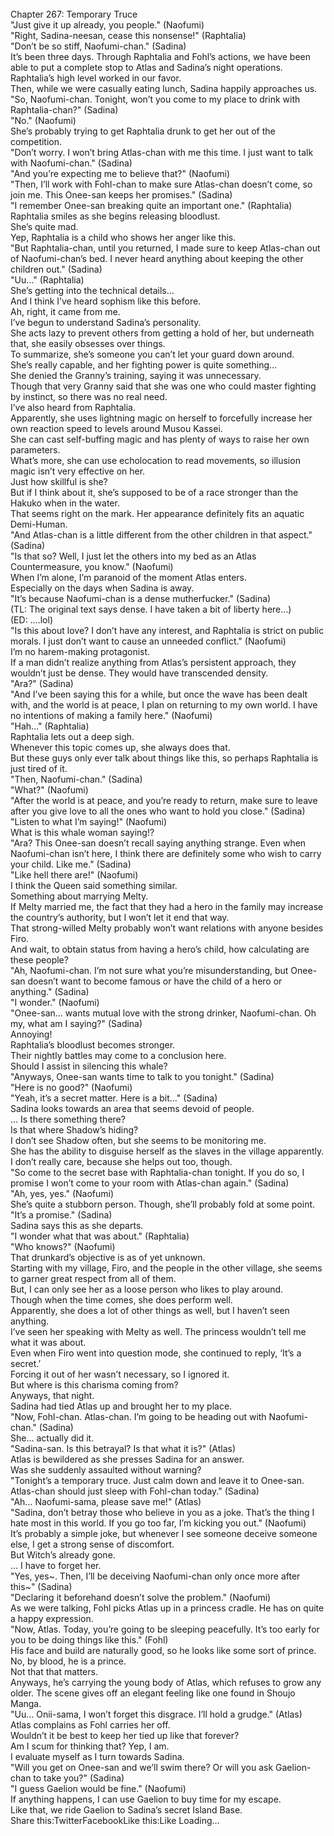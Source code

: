 <br/>
Chapter 267: Temporary Truce<br/>
"Just give it up already, you people." (Naofumi)<br/>
"Right, Sadina-neesan, cease this nonsense!" (Raphtalia)<br/>
"Don’t be so stiff, Naofumi-chan." (Sadina)<br/>
It’s been three days. Through Raphtalia and Fohl’s actions, we have been able to put a complete stop to Atlas and Sadina’s night operations.<br/>
Raphtalia’s high level worked in our favor.<br/>
Then, while we were casually eating lunch, Sadina happily approaches us.<br/>
"So, Naofumi-chan. Tonight, won’t you come to my place to drink with Raphtalia-chan?" (Sadina)<br/>
"No." (Naofumi)<br/>
She’s probably trying to get Raphtalia drunk to get her out of the competition.<br/>
"Don’t worry. I won’t bring Atlas-chan with me this time. I just want to talk with Naofumi-chan." (Sadina)<br/>
"And you’re expecting me to believe that?" (Naofumi)<br/>
"Then, I’ll work with Fohl-chan to make sure Atlas-chan doesn’t come, so join me. This Onee-san keeps her promises." (Sadina)<br/>
"I remember Onee-san breaking quite an important one." (Raphtalia)<br/>
Raphtalia smiles as she begins releasing bloodlust.<br/>
She’s quite mad.<br/>
Yep, Raphtalia is a child who shows her anger like this.<br/>
"But Raphtalia-chan, until you returned, I made sure to keep Atlas-chan out of Naofumi-chan’s bed. I never heard anything about keeping the other children out." (Sadina)<br/>
"Uu…" (Raphtalia)<br/>
She’s getting into the technical details…<br/>
And I think I’ve heard sophism like this before.<br/>
Ah, right, it came from me.<br/>
I’ve begun to understand Sadina’s personality.<br/>
She acts lazy to prevent others from getting a hold of her, but underneath that, she easily obsesses over things.<br/>
To summarize, she’s someone you can’t let your guard down around.<br/>
She’s really capable, and her fighting power is quite something…<br/>
She denied the Granny’s training, saying it was unnecessary.<br/>
Though that very Granny said that she was one who could master fighting by instinct, so there was no real need.<br/>
I’ve also heard from Raphtalia.<br/>
Apparently, she uses lightning magic on herself to forcefully increase her own reaction speed to levels around Musou Kassei.<br/>
She can cast self-buffing magic and has plenty of ways to raise her own parameters.<br/>
What’s more, she can use echolocation to read movements, so illusion magic isn’t very effective on her.<br/>
Just how skillful is she?<br/>
But if I think about it, she’s supposed to be of a race stronger than the Hakuko when in the water.<br/>
That seems right on the mark. Her appearance definitely fits an aquatic Demi-Human.<br/>
"And Atlas-chan is a little different from the other children in that aspect." (Sadina)<br/>
"Is that so? Well, I just let the others into my bed as an Atlas Countermeasure, you know." (Naofumi)<br/>
When I’m alone, I’m paranoid of the moment Atlas enters.<br/>
Especially on the days when Sadina is away.<br/>
"It’s because Naofumi-chan is a dense mutherfucker." (Sadina)<br/>
(TL: The original text says dense. I have taken a bit of liberty here…)<br/>
(ED: ….lol)<br/>
"Is this about love? I don’t have any interest, and Raphtalia is strict on public morals. I just don’t want to cause an unneeded conflict." (Naofumi)<br/>
I’m no harem-making protagonist.<br/>
If a man didn’t realize anything from Atlas’s persistent approach, they wouldn’t just be dense. They would have transcended density.<br/>
"Ara?" (Sadina)<br/>
"And I’ve been saying this for a while, but once the wave has been dealt with, and the world is at peace, I plan on returning to my own world. I have no intentions of making a family here." (Naofumi)<br/>
"Hah…" (Raphtalia)<br/>
Raphtalia lets out a deep sigh.<br/>
Whenever this topic comes up, she always does that.<br/>
But these guys only ever talk about things like this, so perhaps Raphtalia is just tired of it.<br/>
"Then, Naofumi-chan." (Sadina)<br/>
"What?" (Naofumi)<br/>
"After the world is at peace, and you’re ready to return, make sure to leave after you give love to all the ones who want to hold you close." (Sadina)<br/>
"Listen to what I’m saying!" (Naofumi)<br/>
What is this whale woman saying!?<br/>
"Ara? This Onee-san doesn’t recall saying anything strange. Even when Naofumi-chan isn’t here, I think there are definitely some who wish to carry your child. Like me." (Sadina)<br/>
"Like hell there are!" (Naofumi)<br/>
I think the Queen said something similar.<br/>
Something about marrying Melty.<br/>
If Melty married me, the fact that they had a hero in the family may increase the country’s authority, but I won’t let it end that way.<br/>
That strong-willed Melty probably won’t want relations with anyone besides Firo.<br/>
And wait, to obtain status from having a hero’s child, how calculating are these people?<br/>
"Ah, Naofumi-chan. I’m not sure what you’re misunderstanding, but Onee-san doesn’t want to become famous or have the child of a hero or anything." (Sadina)<br/>
"I wonder." (Naofumi)<br/>
"Onee-san… wants mutual love with the strong drinker, Naofumi-chan. Oh my, what am I saying?" (Sadina)<br/>
Annoying!<br/>
Raphtalia’s bloodlust becomes stronger.<br/>
Their nightly battles may come to a conclusion here.<br/>
Should I assist in silencing this whale?<br/>
"Anyways, Onee-san wants time to talk to you tonight." (Sadina)<br/>
"Here is no good?" (Naofumi)<br/>
"Yeah, it’s a secret matter. Here is a bit…" (Sadina)<br/>
Sadina looks towards an area that seems devoid of people.<br/>
… Is there something there?<br/>
Is that where Shadow’s hiding?<br/>
I don’t see Shadow often, but she seems to be monitoring me.<br/>
She has the ability to disguise herself as the slaves in the village apparently.<br/>
I don’t really care, because she helps out too, though.<br/>
"So come to the secret base with Raphtalia-chan tonight. If you do so, I promise I won’t come to your room with Atlas-chan again." (Sadina)<br/>
"Ah, yes, yes." (Naofumi)<br/>
She’s quite a stubborn person. Though, she’ll probably fold at some point.<br/>
"It’s a promise." (Sadina)<br/>
Sadina says this as she departs.<br/>
"I wonder what that was about." (Raphtalia)<br/>
"Who knows?" (Naofumi)<br/>
That drunkard’s objective is as of yet unknown.<br/>
Starting with my village, Firo, and the people in the other village, she seems to garner great respect from all of them.<br/>
But, I can only see her as a loose person who likes to play around.<br/>
Though when the time comes, she does perform well.<br/>
Apparently, she does a lot of other things as well, but I haven’t seen anything.<br/>
I’ve seen her speaking with Melty as well. The princess wouldn’t tell me what it was about.<br/>
Even when Firo went into question mode, she continued to reply, ‘It’s a secret.’<br/>
Forcing it out of her wasn’t necessary, so I ignored it.<br/>
But where is this charisma coming from?<br/>
Anyways, that night.<br/>
Sadina had tied Atlas up and brought her to my place.<br/>
"Now, Fohl-chan. Atlas-chan. I’m going to be heading out with Naofumi-chan." (Sadina)<br/>
She… actually did it.<br/>
"Sadina-san. Is this betrayal? Is that what it is?" (Atlas)<br/>
Atlas is bewildered as she presses Sadina for an answer.<br/>
Was she suddenly assaulted without warning?<br/>
"Tonight’s a temporary truce. Just calm down and leave it to Onee-san. Atlas-chan should just sleep with Fohl-chan today." (Sadina)<br/>
"Ah… Naofumi-sama, please save me!" (Atlas)<br/>
"Sadina, don’t betray those who believe in you as a joke. That’s the thing I hate most in this world. If you go too far, I’m kicking you out." (Naofumi)<br/>
It’s probably a simple joke, but whenever I see someone deceive someone else, I get a strong sense of discomfort.<br/>
But Witch’s already gone.<br/>
… I have to forget her.<br/>
"Yes, yes~. Then, I’ll be deceiving Naofumi-chan only once more after this~" (Sadina)<br/>
"Declaring it beforehand doesn’t solve the problem." (Naofumi)<br/>
As we were talking, Fohl picks Atlas up in a princess cradle. He has on quite a happy expression.<br/>
"Now, Atlas. Today, you’re going to be sleeping peacefully. It’s too early for you to be doing things like this." (Fohl)<br/>
His face and build are naturally good, so he looks like some sort of prince.<br/>
No, by blood, he is a prince.<br/>
Not that that matters.<br/>
Anyways, he’s carrying the young body of Atlas, which refuses to grow any older. The scene gives off an elegant feeling like one found in Shoujo Manga.<br/>
"Uu… Onii-sama, I won’t forget this disgrace. I’ll hold a grudge." (Atlas)<br/>
Atlas complains as Fohl carries her off.<br/>
Wouldn’t it be best to keep her tied up like that forever?<br/>
Am I scum for thinking that? Yep, I am.<br/>
I evaluate myself as I turn towards Sadina.<br/>
"Will you get on Onee-san and we’ll swim there? Or will you ask Gaelion-chan to take you?" (Sadina)<br/>
"I guess Gaelion would be fine." (Naofumi)<br/>
If anything happens, I can use Gaelion to buy time for my escape.<br/>
Like that, we ride Gaelion to Sadina’s secret Island Base.<br/>
Share this:TwitterFacebookLike this:Like Loading... <br/>
